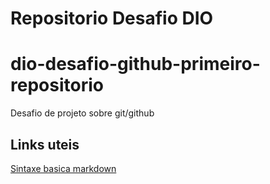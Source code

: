 # Repositorio Desafio DIO 
# dio-desafio-github-primeiro-repositorio
Desafio de projeto sobre git/github


## Links uteis
[Sintaxe basica markdown](https://www.markdownguide.org/basic-syntax)
